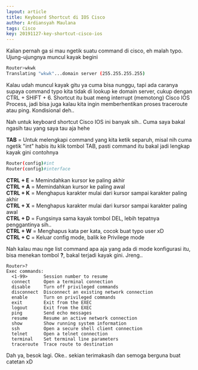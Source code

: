 ```yaml
---
layout: article
title: Keyboard Shortcut di IOS Cisco
author: Ardiansyah Maulana
tags: Cisco
key: 20191127-key-shortcut-cisco-ios
---
```


Kalian pernah ga si mau ngetik suatu command di cisco, eh malah typo. Ujung-ujungnya muncul kayak begini
```bash
Router>wkwk
Translating "wkwk"...domain server (255.255.255.255)
```
Kalau udah muncul kayak gitu ya cuma bisa nunggu, tapi ada caranya supaya command typo kita tidak di lookup ke domain server, cukup dengan CTRL + SHIFT + 6. Shortcut itu buat meng interrupt (memotong) Cisco IOS Process, jadi bisa juga kalau kita ingin memberhentikan proses traceroute atau ping. Kondisional deh..

Nah untuk keyboard shortcut Cisco IOS ini banyak sih.. Cuma saya bakal ngasih tau yang saya tau aja hehe

**TAB** = Untuk melengkapi command yang kita ketik separuh, misal nih cuma ngetik "int" habis itu klik tombol TAB, pasti command itu bakal jadi lengkap kayak gini contohnya
```bash
Router(config)#int
Router(config)#interface
```
**CTRL + E** = Memindahkan kursor ke paling akhir  
**CTRL + A** = Memindahkan kursor ke paling awal  
**CTRL + K** = Menghapus karakter mulai dari kursor sampai karakter paling akhir  
**CTRL + X** = Menghapus karakter mulai dari kursor sampai karakter paling awal  
**CTRL + D** = Fungsinya sama kayak tombol DEL, lebih tepatnya penggantinya sih..  
**CTRL + W** = Menghapus kata per kata, cocok buat typo user xD  
**CTRL + C** = Keluar config mode, balik ke Privilege mode

Nah kalau mau nge list command apa aja yang ada di mode konfigurasi itu, bisa menekan tombol **?**, bakal terjadi kayak gini. Jreng..
```
Router>?
Exec commands:
  <1-99>      Session number to resume
  connect     Open a terminal connection
  disable     Turn off privileged commands
  disconnect  Disconnect an existing network connection
  enable      Turn on privileged commands
  exit        Exit from the EXEC
  logout      Exit from the EXEC
  ping        Send echo messages
  resume      Resume an active network connection
  show        Show running system information
  ssh         Open a secure shell client connection
  telnet      Open a telnet connection
  terminal    Set terminal line parameters
  traceroute  Trace route to destination
  ```
  
  Dah ya, besok lagi. Oke.. sekian terimakasih dan semoga berguna buat catetan xD
